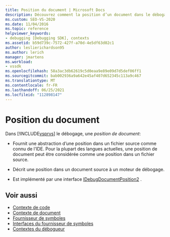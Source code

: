```yaml
---
title: Position du document | Microsoft Docs
description: Découvrez comment la position d’un document dans le débogage Visual Studio fournit une abstraction d’une position dans un fichier source comme connu de l’IDE.
ms.custom: SEO-VS-2020
ms.date: 11/04/2016
ms.topic: reference
helpviewer_keywords:
- debugging [Debugging SDK], contexts
ms.assetid: b59d739c-7572-427f-a70d-4e5df63d02c1
author: leslierichardson95
ms.author: lerich
manager: jmartens
ms.workload:
- vssdk
ms.openlocfilehash: 58a3ac3db62619c5d0eaa9e89e09d7d5def06ff1
ms.sourcegitcommit: bab002936a9a642e45af407d652345c113a9c467
ms.translationtype: MT
ms.contentlocale: fr-FR
ms.lasthandoff: 06/25/2021
ms.locfileid: "112898147"
---
```

# <a name="document-position"></a>Position du document
Dans [!INCLUDE[vsprvs](../../code-quality/includes/vsprvs_md.md)] le débogage, une *position de document*:

- Fournit une abstraction d’une position dans un fichier source comme connu de l’IDE. Pour la plupart des langues actuelles, une position de document peut être considérée comme une position dans un fichier source.

- Décrit une position dans un document source à un moteur de débogage.

- Est implémenté par une interface [IDebugDocumentPosition2](../../extensibility/debugger/reference/idebugdocumentposition2.md) .

## <a name="see-also"></a>Voir aussi
- [Contexte de code](../../extensibility/debugger/code-context.md)
- [Contexte de document](../../extensibility/debugger/document-context.md)
- [Fournisseur de symboles](../../extensibility/debugger/symbol-provider.md)
- [Interfaces du fournisseur de symboles](../../extensibility/debugger/reference/symbol-provider-interfaces.md)
- [Contextes du débogueur](../../extensibility/debugger/debugger-contexts.md)

